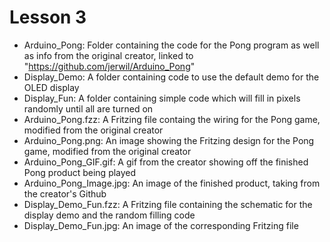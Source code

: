 # Lesson 3
* Arduino_Pong: Folder containing the code for the Pong program as well as info from the original creator, linked to "https://github.com/jerwil/Arduino_Pong"
* Display_Demo: A folder containing code to use the default demo for the OLED display
* Display_Fun: A folder containing simple code which will fill in pixels randomly until all are turned on
* Arduino_Pong.fzz: A Fritzing file containg the wiring for the Pong game, modified from the original creator
* Arduino_Pong.png: An image showing the Fritzing design for the Pong game, modified from the original creator
* Arduino_Pong_GIF.gif: A gif from the creator showing off the finished Pong product being played
* Arduino_Pong_Image.jpg: An image of the finished product, taking from the creator's Github
* Display_Demo_Fun.fzz: A Fritzing file containing the schematic for the display demo and the random filling code
* Display_Demo_Fun.jpg: An image of the corresponding Fritzing file
